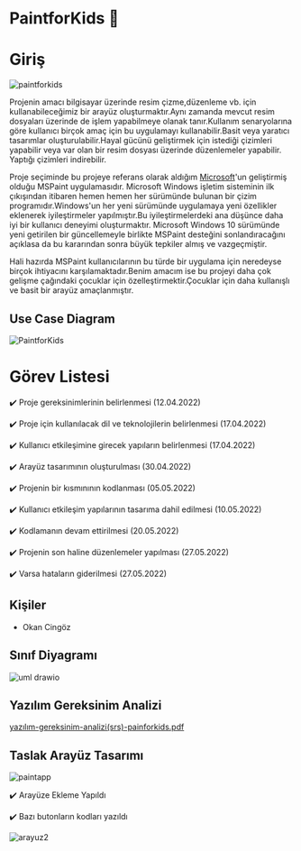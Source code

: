 # PaintforKids :art:
# Giriş
 ![paintforkids](https://user-images.githubusercontent.com/100669925/163709170-b0d7f8a4-3284-4d91-a4ed-26fbf2b63a34.png)
 
 Projenin amacı bilgisayar üzerinde resim çizme,düzenleme vb. için kullanabileceğimiz bir arayüz oluşturmaktır.Aynı zamanda mevcut resim dosyaları 
 üzerinde de işlem yapabilmeye olanak tanır.Kullanım senaryolarına göre kullanıcı birçok amaç için bu uygulamayı kullanabilir.Basit veya yaratıcı 
 tasarımlar oluşturulabilir.Hayal gücünü geliştirmek için istediği çizimleri yapabilir veya var olan bir resim dosyası üzerinde düzenlemeler yapabilir.
 Yaptığı çizimleri indirebilir.
 
 Proje seçiminde bu projeye referans olarak aldığım [Microsoft](https://www.microsoft.com/tr-tr)'un geliştirmiş olduğu MSPaint uygulamasıdır.
 Microsoft Windows işletim sisteminin ilk çıkışından itibaren hemen hemen her sürümünde bulunan bir çizim programıdır.Windows'un her yeni sürümünde 
 uygulamaya yeni özellikler eklenerek iyileştirmeler yapılmıştır.Bu iyileştirmelerdeki ana düşünce daha iyi bir kullanıcı deneyimi oluşturmaktır.
 Microsoft Windows 10 sürümünde yeni getirilen bir güncellemeyle birlikte MSPaint desteğini sonlandıracağını açıklasa da bu kararından sonra büyük 
 tepkiler almış ve vazgeçmiştir.
 
 Hali hazırda MSPaint kullanıcılarının bu türde bir uygulama için neredeyse birçok ihtiyacını karşılamaktadır.Benim amacım ise bu projeyi daha çok gelişme 
 çağındaki çocuklar için özelleştirmektir.Çocuklar için daha kullanışlı ve basit bir arayüz amaçlanmıştır.
 
 ## Use Case Diagram 
![PaintforKids](https://user-images.githubusercontent.com/100669925/158017451-a7640798-c85d-4ac7-9b4f-46dd33482fb1.png)

# Görev Listesi  
  :heavy_check_mark: Proje gereksinimlerinin belirlenmesi (12.04.2022) 
  
  :heavy_check_mark: Proje için kullanılacak dil ve teknolojilerin belirlenmesi (17.04.2022) 
  
  :heavy_check_mark: Kullanıcı etkileşimine girecek yapıların belirlenmesi (17.04.2022) 
  
  :heavy_check_mark: Arayüz tasarımının oluşturulması (30.04.2022)
 
  :heavy_check_mark:  Projenin bir kısmınının kodlanması (05.05.2022)
 
  :heavy_check_mark:  Kullanıcı etkileşim yapılarının tasarıma dahil edilmesi (10.05.2022) 

  :heavy_check_mark: Kodlamanın devam ettirilmesi (20.05.2022)
  
   :heavy_check_mark: Projenin son haline düzenlemeler yapılması (27.05.2022)

   :heavy_check_mark: Varsa hataların giderilmesi (27.05.2022) 
## Kişiler 
  - Okan Cingöz
  
## Sınıf Diyagramı

![uml drawio](https://user-images.githubusercontent.com/100669925/163711416-e8c71aa4-debc-4aa3-aa45-816476dfe062.png)

## Yazılım Gereksinim Analizi

[yazılım-gereksinim-analizi(srs)-painforkids.pdf](https://github.com/Iskenderun-Technical-University/proje-paintforkids/files/8580302/yazilim-gereksinim-analizi.srs.-painforkids.pdf)

## Taslak Arayüz Tasarımı 
![paintapp](https://user-images.githubusercontent.com/100669925/168276337-3e0f6d6a-0561-4f56-94cc-4f90b6229a5a.PNG)

:heavy_check_mark: Arayüze Ekleme Yapıldı 

:heavy_check_mark: Bazı butonların kodları yazıldı

![arayuz2](https://user-images.githubusercontent.com/100669925/169649369-e48d58cb-a7bb-4c3f-86cb-b2b1ece39e7d.PNG)


